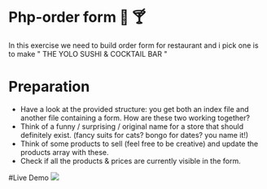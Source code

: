 # Php-order form :sushi: :cocktail:
  In this exercise we need to build order form for restaurant and i pick one is to make " THE YOLO SUSHI & COCKTAIL BAR "
  
# Preparation
- Have a look at the provided structure: you get both an index file and another file containing a form. How are these two working together?
- Think of a funny / surprising / original name for a store that should definitely exist. (fancy suits for cats? bongo for dates? you name it!)
- Think of some products to sell (feel free to be creative) and update the products array with these.
- Check if all the products & prices are currently visible in the form.

#Live Demo
![](order-form.gif)
